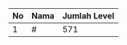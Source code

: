| No | Nama            | Jumlah Level |
|----|-----------------|--------------|
| 1  | #    |    571        |
